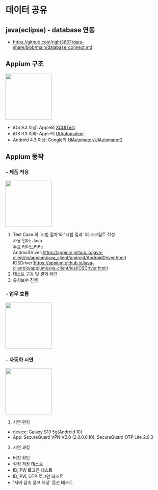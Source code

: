 # 데이터 공유
 ## java(eclipse) - database 연동 
 - https://github.com/right3667/data-share/blob/main/database_connect.md
  
## Appium 구조
<image src="doc/structure_launch3.jpg" style="width: 150px;"><br>
- iOS 9.3 이상: Apple의 <a href="https://developer.apple.com/documentation/xctest" target="_blank">XCUITest</a>
- iOS 9.3 이하: Apple의 <a href="https://web.archive.org/web/20160425114149/https://developer.apple.com/library/ios/documentation/DeveloperTools/Reference/UIAutomationRef/" target="_blank">UIAutomation</a>
- Android 4.3 이상: Google의 <a href="https://developer.android.com/training/testing/ui-automator?hl=ko" target="_blank">UiAutomator/UiAutomator2</a>

## Appium 동작
### - 제품 적용
<image src="doc/launch_flow.jpg" style="width: 150px;"><br>
1. Test Case 의 '시험 절차'와 '시험 결과' 의 스크립트 작성<br>
 사용 언어: Java<br>
 주요 라이브러리: <br>
  AndroidDriver(https://appium.github.io/java-client/io/appium/java_client/android/AndroidDriver.html)
  IOSDriver(https://appium.github.io/java-client/io/appium/java_client/ios/IOSDriver.html)
2. 테스트 구동 및 결과 확인
3. 유지보수 진행

### - 업무 흐름
<image src="doc/project_flow.png" style="width: 150px;"><br>

### - 자동화 시연
 <image src="doc/demonstrate.gif" style="width: 150px;"><br>

1. 시연 환경
 - device: Galaxy S10 5g(Android 10)
 - App: SecureGuard VPN V2.0 (2.0.0.6.10), SecureGuard OTP Lite 2.0.3
 
 2. 시연 과정
  - 버전 확인
  - 설정 저장 테스트
  - ID, PW 로그인 테스트
  - ID, PW, OTP 로그인 테스트
  - '서버 접속 정보 저장' 옵션 테스트
  
